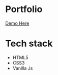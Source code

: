# Portfolio

[Demo Here](https://banurekhamohan279.github.io/portfolio/)

# Tech stack
- HTML5
- CSS3
- Vanilla Js
